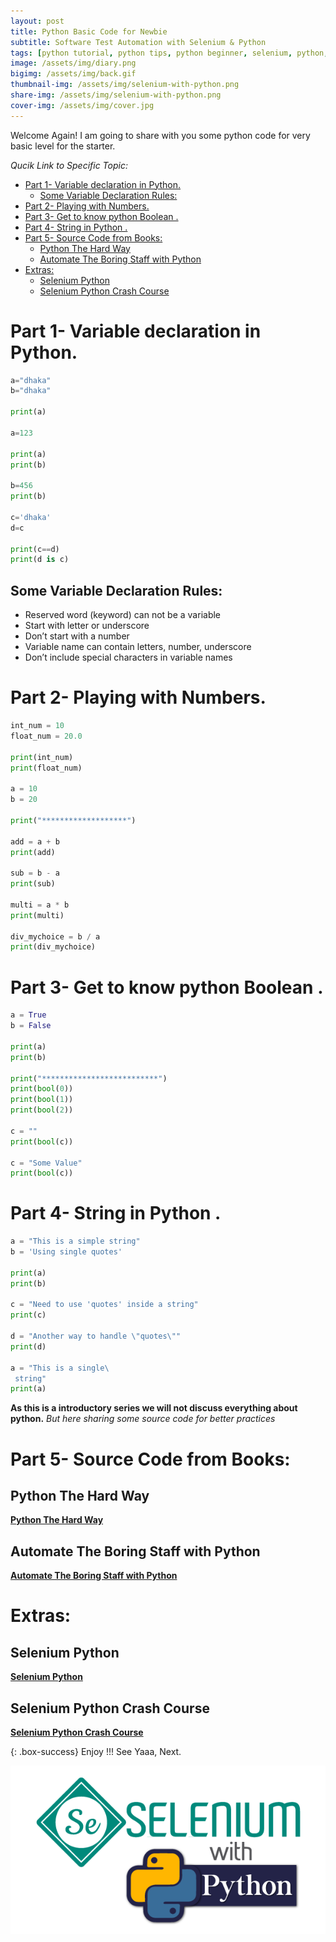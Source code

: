 ```yaml
---
layout: post
title: Python Basic Code for Newbie
subtitle: Software Test Automation with Selenium & Python
tags: [python tutorial, python tips, python beginner, selenium, python, python]
image: /assets/img/diary.png
bigimg: /assets/img/back.gif
thumbnail-img: /assets/img/selenium-with-python.png
share-img: /assets/img/selenium-with-python.png
cover-img: /assets/img/cover.jpg
---
```


Welcome Again! I am going to share with you some python code for very basic level for the starter.

_Qucik Link to Specific Topic:_

- [Part 1- Variable declaration in Python.](#part-1--variable-declaration-in-python)
  - [Some Variable Declaration Rules:](#some-variable-declaration-rules)
- [Part 2- Playing with Numbers.](#part-2--playing-with-numbers)
- [Part 3- Get to know python Boolean .](#part-3--get-to-know-python-boolean-)
- [Part 4- String in Python .](#part-4--string-in-python-)
- [Part 5- Source Code from Books:](#part-5--source-code-from-books)
  - [Python The Hard Way](#python-the-hard-way)
  - [Automate The Boring Staff with Python](#automate-the-boring-staff-with-python)
- [Extras:](#extras)
  - [Selenium Python](#selenium-python)
  - [Selenium Python Crash Course](#selenium-python-crash-course)

# Part 1- Variable declaration in Python.

```py
a="dhaka"
b="dhaka"

print(a)

a=123

print(a)
print(b)

b=456
print(b)

c='dhaka'
d=c

print(c==d)
print(d is c)
```

## Some Variable Declaration Rules:

- Reserved word (keyword) can not be a variable
- Start with letter or underscore
- Don’t start with a number
- Variable name can contain letters, number, underscore
- Don’t include special characters in variable names

# Part 2- Playing with Numbers.

```py
int_num = 10
float_num = 20.0

print(int_num)
print(float_num)

a = 10
b = 20

print("*******************")

add = a + b
print(add)

sub = b - a
print(sub)

multi = a * b
print(multi)

div_mychoice = b / a
print(div_mychoice)
```

# Part 3- Get to know python Boolean .

```py
a = True
b = False

print(a)
print(b)

print("**************************")
print(bool(0))
print(bool(1))
print(bool(2))

c = ""
print(bool(c))

c = "Some Value"
print(bool(c))
```

# Part 4- String in Python .

```py
a = "This is a simple string"
b = 'Using single quotes'

print(a)
print(b)

c = "Need to use 'quotes' inside a string"
print(c)

d = "Another way to handle \"quotes\""
print(d)

a = "This is a single\
 string"
print(a)
```

**As this is a introductory series we will not discuss everything about python.**
_But here sharing some source code for better practices_

# Part 5- Source Code from Books:

## Python The Hard Way

[**Python The Hard Way**](https://github.com/rafayethossain/Basic-Python-Script/tree/master/01.%20Python-The-Hard-Way)

## Automate The Boring Staff with Python

[**Automate The Boring Staff with Python**](https://github.com/rafayethossain/Basic-Python-Script/tree/master/02.%20Automate-The-Boring-Stuff-With-Python)

# Extras:

## Selenium Python

[**Selenium Python**](https://github.com/rafayethossain/Basic-Python-Script/tree/master/03.%20Selenium-Python)

## Selenium Python Crash Course

[**Selenium Python Crash Course**](https://github.com/rafayethossain/Basic-Python-Script/tree/master/04.%20Selenium%20Crash%20Course)

{: .box-success}
Enjoy !!!
See Yaaa, Next.

![Selenium with Python](/assets/img/selenium-with-python.png "Selenium with Python")
